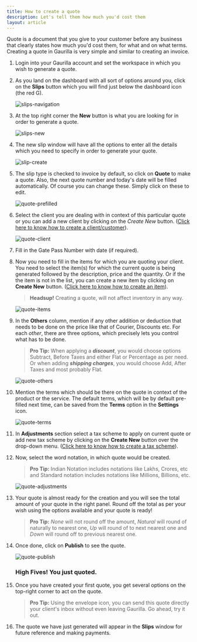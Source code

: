 ```yaml
---
title: How to create a quote
description: Let's tell them how much you'd cost them
layout: article
---
```

Quote is a document that you give to your customer before any business that clearly states how much you'd cost them, for what and on what terms. Creating a quote in Gaurilla is very simple and similar to creating an invoice.

1. Login into your Gaurilla account and set the workspace in which you wish to generate a quote.

2. As you land on the dashboard with all sort of options around you, click on the **Slips** button which you will find just below the dashboard icon (the red G).

    ![slips-navigation]({{site.url}}/images/slip/slips-navigation.png)

3. At the top right corner the **New** button is what you are looking for in order to generate a quote.

    ![slips-new]({{site.url}}/images/slip/slips-new.png)

4. The new slip window will have all the options to enter all the details which you need to specify in order to generate your quote.

    ![slip-create]({{site.url}}/images/slip/slip-create.png)

5. The slip type is checked to invoice by default, so click on **Quote** to make a quote. Also, the next quote number and today's date will be filled automatically. Of course you can change these. Simply click on these to edit.

    ![quote-prefilled]({{site.url}}/images/quote/quote-prefilled.png)

6. Select the client you are dealing with in context of this particular quote or you can add a new client by clicking on the *Create New* button. ([Click here to know how to create a client/customer]({{site.url}}/articles/how-to-create-a-client)).

    ![quote-client]({{site.url}}/images/quote/quote-client.png)

7. Fill in the Gate Pass Number with date (if required).

8. Now you need to fill in the items for which you are quoting your client. You need to select the item(s) for which the current quote is being generated followed by the description, price and the quantity. Or if the the item is not in the list, you can create a new item by clicking on **Create New** button. ([Click here to know how to create an item]({{site.url}}/articles/how-to-create-an-item)).

    > **Headsup!** Creating a quote, will not affect inventory in any way.

    ![quote-items]({{site.url}}/images/quote/quote-items.png)

9. In the **Others** column, mention if any other addition or deduction that needs to be done on the price like that of Courier, Discounts etc. For each *other*, there are three options, which precisely lets you control what has to be done.
    
    > **Pro Tip:** When applying a **_discount_**, you would choose options Subtract, Before Taxes and either Flat or Percentage as per need. Or when adding **_shipping charges_**, you would choose Add, After Taxes and most probably Flat.

    ![quote-others]({{site.url}}/images/quote/quote-others.png)

10. Mention the terms which should be there on the quote in context of the product or the service. The default terms, which will be by default pre-filled next time, can be saved from the **Terms** option in the **Settings** icon.

    ![quote-terms]({{site.url}}/images/quote/quote-terms.png)

11. In **Adjustments** section select a tax scheme to apply on current quote or add new tax scheme by clicking on the **Create New** button over the drop-down menu. ([Click here to know how to create a tax scheme]({{site.url}}/articles/how-to-create-a-tax-scheme)).

12. Now, select the word notation, in which quote would be created.
    
    > **Pro Tip:** Indian Notation includes notations like Lakhs, Crores, etc and Standard notation includes notations like Millions, Billions, etc.

    ![quote-adjustments]({{site.url}}/images/quote/quote-adjustments.png)

13. Your quote is almost ready for the creation and you will see the total amount of your quote in the right panel. Round off the total as per your wish using the options available and your quote is ready!
    
    > **Pro Tip:** _None_ will not round off the amount, _Natural_ will round of naturally to nearest one, _Up_ will round of to next nearest one and _Down_ will round off to previous nearest one.

14. Once done, click on **Publish** to see the quote.

    ![quote-publish]({{site.url}}/images/quote/quote-publish.png)

    ### High Fives! You just quoted.

15. Once you have created your first quote, you get several options on the top-right corner to act on the quote.
    
    > **Pro Tip:** Using the envelope icon, you can send this quote directly your client's inbox without even leaving Gaurilla. Go ahead, try it out.

16. The quote we have just generated will appear in the **Slips** window for future reference and making payments.